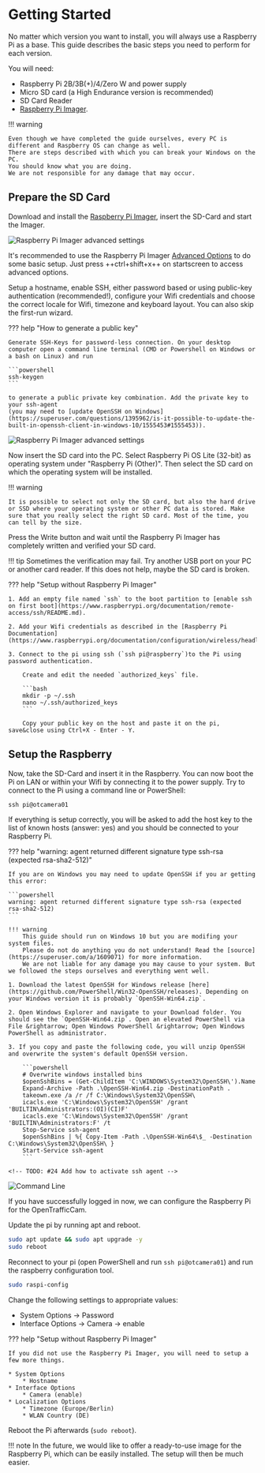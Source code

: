 # Getting Started

No matter which version you want to install, you will always use a Raspberry Pi as a base.
This guide describes the basic steps you need to perform for each version.

You will need:

* Raspberry Pi 2B/3B(+)/4/Zero W and power supply
* Micro SD card (a High Endurance version is recommended)
* SD Card Reader
* [Raspberry Pi Imager](https://www.raspberrypi.org/software/).

!!! warning

    Even though we have completed the guide ourselves, every PC is different and Raspberry OS can change as well.
    There are steps described with which you can break your Windows on the PC.
    You should know what you are doing.
    We are not responsible for any damage that may occur.

## Prepare the SD Card

Download and install the [Raspberry Pi Imager](https://www.raspberrypi.org/software/), insert the SD-Card and start the Imager.

![Raspberry Pi Imager advanced settings](rpi_imager_1.png)

It's recommended to use the Raspberry Pi Imager [Advanced Options](https://www.raspberrypi.org/blog/raspberry-pi-imager-update-to-v1-6/) to do some basic setup.
Just press ++ctrl+shift+x++ on startscreen to access advanced options.

Setup a hostname, enable SSH, either password based or using public-key authentication (recommended!),
configure your Wifi credentials and choose the correct locale for Wifi, timezone and keyboard layout.
You can also skip the first-run wizard.

??? help "How to generate a public key"

    Generate SSH-Keys for password-less connection. On your desktop computer open a command line terminal (CMD or Powershell on Windows or a bash on Linux) and run

    ```powershell
    ssh-keygen
    ```

    to generate a public private key combination. Add the private key to your ssh-agent
    (you may need to [update OpenSSH on Windows](https://superuser.com/questions/1395962/is-it-possible-to-update-the-built-in-openssh-client-in-windows-10/1555453#1555453)).

![Raspberry Pi Imager advanced settings](rpi_imager_2.png)

Now insert the SD card into the PC. Select Raspberry Pi OS Lite (32-bit) as operating system under "Raspberry Pi (Other)". Then select the SD card on which the operating system will be installed.

!!! warning

    It is possible to select not only the SD card, but also the hard drive or SSD where your operating system or other PC data is stored. Make sure that you really select the right SD card. Most of the time, you can tell by the size.

Press the Write button and wait until the Raspberry Pi Imager has completely written and verified your SD card.

!!! tip
    Sometimes the verification may fail. Try another USB port on your PC or another card reader. If this does not help, maybe the SD card is broken.

??? help "Setup without Raspberry Pi Imager"

    1. Add an empty file named `ssh` to the boot partition to [enable ssh on first boot](https://www.raspberrypi.org/documentation/remote-access/ssh/README.md).

    2. Add your Wifi credentials as described in the [Raspberry Pi Documentation](https://www.raspberrypi.org/documentation/configuration/wireless/headless.md)

    3. Connect to the pi using ssh (`ssh pi@raspberry`)to the Pi using password authentication.

        Create and edit the needed `authorized_keys` file.

        ```bash
        mkdir -p ~/.ssh
        nano ~/.ssh/authorized_keys
        ```

        Copy your public key on the host and paste it on the pi, save&close using Ctrl+X - Enter - Y.

## Setup the Raspberry

Now, take the SD-Card and insert it in the Raspberry.
You can now boot the Pi on LAN or within your Wifi by connecting it to the power supply.
Try to connect to the Pi using a command line or PowerShell:

```powershell
ssh pi@otcamera01
```

If everything is setup correctly, you will be asked to add the host key to the list of known hosts (answer: yes) and you should be connected to your Raspberry Pi.

??? help "warning: agent returned different signature type ssh-rsa (expected rsa-sha2-512)"

    If you are on Windows you may need to update OpenSSH if you ar getting this error:

    ```powershell
    warning: agent returned different signature type ssh-rsa (expected rsa-sha2-512)
    ```

    !!! warning
        This guide should run on Windows 10 but you are modifing your system files.
        Please do not do anything you do not understand! Read the [source](https://superuser.com/a/1609071) for more information.
        We are not liable for any damage you may cause to your system. But we followed the steps ourselves and everything went well.

    1. Download the latest OpenSSH for Windows release [here](https://github.com/PowerShell/Win32-OpenSSH/releases). Depending on your Windows version it is probably `OpenSSH-Win64.zip`.

    2. Open Windows Explorer and navigate to your Download folder. You should see the `OpenSSH-Win64.zip`. Open an elevated PowerShell via File &rightarrow; Open Windows PowerShell &rightarrow; Open Windows PowerShell as administrator.

    3. If you copy and paste the following code, you will unzip OpenSSH and overwrite the system's default OpenSSH version.

        ```powershell
        # Overwrite windows installed bins
        $openSshBins = (Get-ChildItem 'C:\WINDOWS\System32\OpenSSH\').Name
        Expand-Archive -Path .\OpenSSH-Win64.zip -DestinationPath .
        takeown.exe /a /r /f C:\Windows\System32\OpenSSH\
        icacls.exe 'C:\Windows\System32\OpenSSH' /grant 'BUILTIN\Administrators:(OI)(CI)F'
        icacls.exe 'C:\Windows\System32\OpenSSH' /grant 'BUILTIN\Administrators:F' /t
        Stop-Service ssh-agent
        $openSshBins | %{ Copy-Item -Path .\OpenSSH-Win64\$_ -Destination C:\Windows\System32\OpenSSH\ }
        Start-Service ssh-agent
        ```

    <!-- TODO: #24 Add how to activate ssh agent -->

![Command Line](login_ssh.png)

If you have successfully logged in now, we can configure the Raspberry Pi for the OpenTrafficCam.

Update the pi by running apt and reboot.

```bash
sudo apt update && sudo apt upgrade -y
sudo reboot
```

Reconnect to your pi (open PowerShell and run `ssh pi@otcamera01`) and run the raspberry configuration tool.

```bash
sudo raspi-config
```

Change the following settings to appropriate values:

* System Options &rightarrow; Password
* Interface Options &rightarrow; Camera &rightarrow; enable

??? help "Setup without Raspberry Pi Imager"

    If you did not use the Raspberry Pi Imager, you will need to setup a few more things.

    * System Options
        * Hostname
    * Interface Options
        * Camera (enable)
    * Localization Options
        * Timezone (Europe/Berlin)
        * WLAN Country (DE)

Reboot the Pi afterwards (`sudo reboot`).

!!! note
    In the future, we would like to offer a ready-to-use image for the Raspberry Pi, which can be easily installed.
    The setup will then be much easier.
